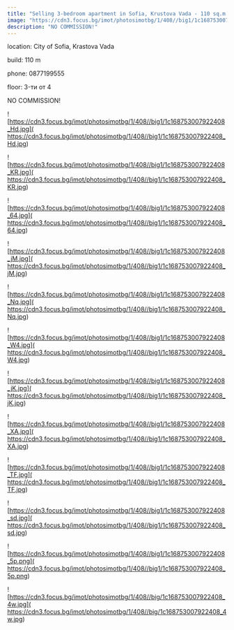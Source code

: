 ```yaml
---
title: "Selling 3-bedroom apartment in Sofia, Krustova Vada - 110 sq.m / 2300 EUR per sq.m :: imot.bg Ad"
image: "https://cdn3.focus.bg/imot/photosimotbg/1/408//big1/1c168753007922408_6a.jpg"
description: "NO COMMISSION!"
---
```


location: City of Sofia, Krastova Vada

build: 110 m

phone: 0877199555

floor: 3-ти от 4

NO COMMISSION!


![https://cdn3.focus.bg/imot/photosimotbg/1/408//big1/1c168753007922408_Hd.jpg]( https://cdn3.focus.bg/imot/photosimotbg/1/408//big1/1c168753007922408_Hd.jpg)


![https://cdn3.focus.bg/imot/photosimotbg/1/408//big1/1c168753007922408_KR.jpg]( https://cdn3.focus.bg/imot/photosimotbg/1/408//big1/1c168753007922408_KR.jpg)


![https://cdn3.focus.bg/imot/photosimotbg/1/408//big1/1c168753007922408_64.jpg]( https://cdn3.focus.bg/imot/photosimotbg/1/408//big1/1c168753007922408_64.jpg)


![https://cdn3.focus.bg/imot/photosimotbg/1/408//big1/1c168753007922408_jM.jpg]( https://cdn3.focus.bg/imot/photosimotbg/1/408//big1/1c168753007922408_jM.jpg)


![https://cdn3.focus.bg/imot/photosimotbg/1/408//big1/1c168753007922408_Nq.jpg]( https://cdn3.focus.bg/imot/photosimotbg/1/408//big1/1c168753007922408_Nq.jpg)


![https://cdn3.focus.bg/imot/photosimotbg/1/408//big1/1c168753007922408_W4.jpg]( https://cdn3.focus.bg/imot/photosimotbg/1/408//big1/1c168753007922408_W4.jpg)


![https://cdn3.focus.bg/imot/photosimotbg/1/408//big1/1c168753007922408_jK.jpg]( https://cdn3.focus.bg/imot/photosimotbg/1/408//big1/1c168753007922408_jK.jpg)


![https://cdn3.focus.bg/imot/photosimotbg/1/408//big1/1c168753007922408_XA.jpg]( https://cdn3.focus.bg/imot/photosimotbg/1/408//big1/1c168753007922408_XA.jpg)


![https://cdn3.focus.bg/imot/photosimotbg/1/408//big1/1c168753007922408_TF.jpg]( https://cdn3.focus.bg/imot/photosimotbg/1/408//big1/1c168753007922408_TF.jpg)


![https://cdn3.focus.bg/imot/photosimotbg/1/408//big1/1c168753007922408_sd.jpg]( https://cdn3.focus.bg/imot/photosimotbg/1/408//big1/1c168753007922408_sd.jpg)


![https://cdn3.focus.bg/imot/photosimotbg/1/408//big1/1c168753007922408_5p.png]( https://cdn3.focus.bg/imot/photosimotbg/1/408//big1/1c168753007922408_5p.png)


![https://cdn3.focus.bg/imot/photosimotbg/1/408//big/1c168753007922408_4w.jpg]( https://cdn3.focus.bg/imot/photosimotbg/1/408//big/1c168753007922408_4w.jpg)


